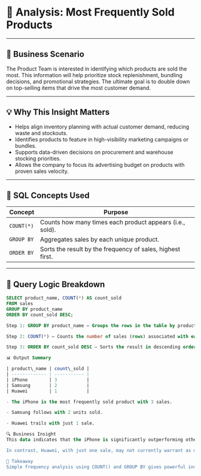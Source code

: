 # 🎯 Analysis: Most Frequently Sold Products

---

## 🧠 Business Scenario

The Product Team is interested in identifying which products are sold the most. This information will help prioritize stock replenishment, bundling decisions, and promotional strategies. The ultimate goal is to double down on top-selling items that drive the most customer demand.

---

## 💡 Why This Insight Matters

- Helps align inventory planning with actual customer demand, reducing waste and stockouts.
- Identifies products to feature in high-visibility marketing campaigns or bundles.
- Supports data-driven decisions on procurement and warehouse stocking priorities.
- Allows the company to focus its advertising budget on products with proven sales velocity.

---

## 🧰 SQL Concepts Used

| Concept         | Purpose                                                        |
|------------------|----------------------------------------------------------------|
| `COUNT(*)`       | Counts how many times each product appears (i.e., sold).       |
| `GROUP BY`       | Aggregates sales by each unique product.                       |
| `ORDER BY`       | Sorts the result by the frequency of sales, highest first.     |

---

## 🧪 Query Logic Breakdown

```sql
SELECT product_name, COUNT(*) AS count_sold
FROM sales
GROUP BY product_name
ORDER BY count_sold DESC;

Step 1: GROUP BY product_name — Groups the rows in the table by product to analyze frequency per item.

Step 2: COUNT(*) — Counts the number of sales (rows) associated with each product.

Step 3: ORDER BY count_sold DESC — Sorts the result in descending order so that the most sold products appear at the top.

📊 Output Summary

| product\_name | count\_sold |
| ------------- | ----------- |
| iPhone        | 3           |
| Samsung       | 2           |
| Huawei        | 1           |

- The iPhone is the most frequently sold product with 3 sales.

- Samsung follows with 2 units sold.

- Huawei trails with just 1 sale.

🔍 Business Insight
This data indicates that the iPhone is significantly outperforming other products in terms of sales volume. It would be strategic to feature it in promotions, ensure it's fully stocked, and possibly bundle it with accessories to drive additional sales.

In contrast, Huawei, with just one sale, may not currently warrant as much marketing or inventory allocation. However, its performance might improve with better positioning or pricing.

🔑 Takeaway
Simple frequency analysis using COUNT() and GROUP BY gives powerful insight into product performance. These insights can fuel smarter merchandising, better ad targeting, and more strategic inventory planning.
